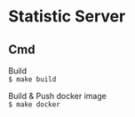 # Statistic Server

## Cmd

Build  
`$ make build`  

Build & Push docker image  
`$ make docker`  

